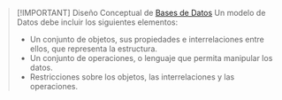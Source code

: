 
> [!IMPORTANT] Diseño Conceptual de [Bases de Datos](Base%20de%20Datos/Base%20de%20Datos.md)
> Un modelo de Datos debe incluir los siguientes elementos:
> - Un conjunto de objetos, sus propiedades e interrelaciones entre ellos, que representa la estructura.
> - Un conjunto de operaciones, o lenguaje que permita manipular los datos.
> - Restricciones sobre los objetos, las interrelaciones y las operaciones.
